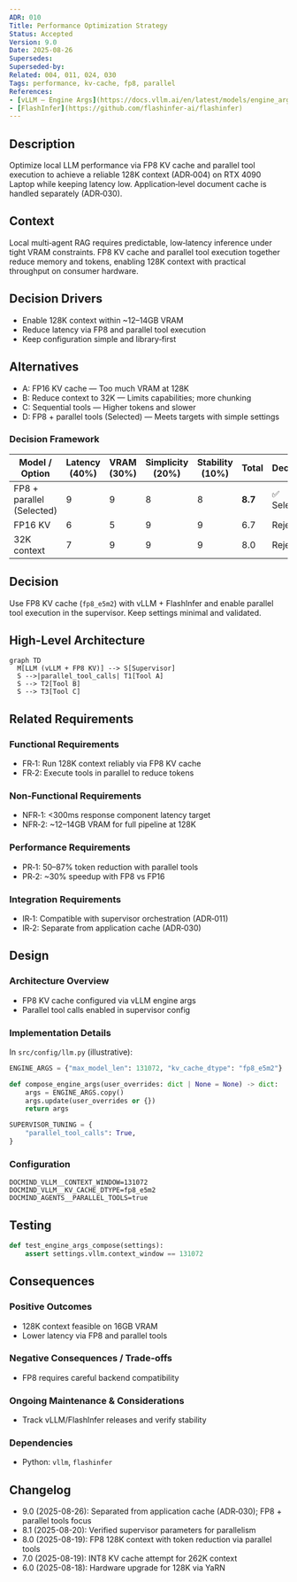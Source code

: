 ```yaml
---
ADR: 010
Title: Performance Optimization Strategy
Status: Accepted
Version: 9.0
Date: 2025-08-26
Supersedes:
Superseded-by:
Related: 004, 011, 024, 030
Tags: performance, kv-cache, fp8, parallel
References:
- [vLLM — Engine Args](https://docs.vllm.ai/en/latest/models/engine_args.html)
- [FlashInfer](https://github.com/flashinfer-ai/flashinfer)
---
```


## Description

Optimize local LLM performance via FP8 KV cache and parallel tool execution to achieve a reliable 128K context (ADR‑004) on RTX 4090 Laptop while keeping latency low. Application‑level document cache is handled separately (ADR‑030).

## Context

Local multi‑agent RAG requires predictable, low‑latency inference under tight VRAM constraints. FP8 KV cache and parallel tool execution together reduce memory and tokens, enabling 128K context with practical throughput on consumer hardware.

## Decision Drivers

- Enable 128K context within ~12–14GB VRAM
- Reduce latency via FP8 and parallel tool execution
- Keep configuration simple and library‑first

## Alternatives

- A: FP16 KV cache — Too much VRAM at 128K
- B: Reduce context to 32K — Limits capabilities; more chunking
- C: Sequential tools — Higher tokens and slower
- D: FP8 + parallel tools (Selected) — Meets targets with simple settings

### Decision Framework

| Model / Option                 | Latency (40%) | VRAM (30%) | Simplicity (20%) | Stability (10%) | Total | Decision      |
| ------------------------------ | ------------- | ---------- | ---------------- | --------------- | ----- | ------------- |
| FP8 + parallel (Selected)      | 9             | 9          | 8                | 8               | **8.7** | ✅ Selected    |
| FP16 KV                         | 6             | 5          | 9                | 9               | 6.7   | Rejected      |
| 32K context                     | 7             | 9          | 9                | 9               | 8.0   | Rejected      |

## Decision

Use FP8 KV cache (`fp8_e5m2`) with vLLM + FlashInfer and enable parallel tool execution in the supervisor. Keep settings minimal and validated.

## High-Level Architecture

```mermaid
graph TD
  M[LLM (vLLM + FP8 KV)] --> S[Supervisor]
  S -->|parallel_tool_calls| T1[Tool A]
  S --> T2[Tool B]
  S --> T3[Tool C]
```

## Related Requirements

### Functional Requirements

- FR‑1: Run 128K context reliably via FP8 KV cache
- FR‑2: Execute tools in parallel to reduce tokens

### Non-Functional Requirements

- NFR‑1: <300ms response component latency target
- NFR‑2: ~12–14GB VRAM for full pipeline at 128K

### Performance Requirements

- PR‑1: 50–87% token reduction with parallel tools
- PR‑2: ~30% speedup with FP8 vs FP16

### Integration Requirements

- IR‑1: Compatible with supervisor orchestration (ADR‑011)
- IR‑2: Separate from application cache (ADR‑030)

## Design

### Architecture Overview

- FP8 KV cache configured via vLLM engine args
- Parallel tool calls enabled in supervisor config

### Implementation Details

In `src/config/llm.py` (illustrative):

```python
ENGINE_ARGS = {"max_model_len": 131072, "kv_cache_dtype": "fp8_e5m2"}

def compose_engine_args(user_overrides: dict | None = None) -> dict:
    args = ENGINE_ARGS.copy()
    args.update(user_overrides or {})
    return args

SUPERVISOR_TUNING = {
    "parallel_tool_calls": True,
}
```

### Configuration

```env
DOCMIND_VLLM__CONTEXT_WINDOW=131072
DOCMIND_VLLM__KV_CACHE_DTYPE=fp8_e5m2
DOCMIND_AGENTS__PARALLEL_TOOLS=true
```

## Testing

```python
def test_engine_args_compose(settings):
    assert settings.vllm.context_window == 131072
```

## Consequences

### Positive Outcomes

- 128K context feasible on 16GB VRAM
- Lower latency via FP8 and parallel tools

### Negative Consequences / Trade-offs

- FP8 requires careful backend compatibility

### Ongoing Maintenance & Considerations

- Track vLLM/FlashInfer releases and verify stability

### Dependencies

- Python: `vllm`, `flashinfer`

## Changelog

- 9.0 (2025-08-26): Separated from application cache (ADR‑030); FP8 + parallel tools focus
- 8.1 (2025-08-20): Verified supervisor parameters for parallelism
- 8.0 (2025-08-19): FP8 128K context with token reduction via parallel tools
- 7.0 (2025-08-19): INT8 KV cache attempt for 262K context
- 6.0 (2025-08-18): Hardware upgrade for 128K via YaRN
